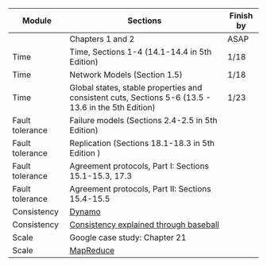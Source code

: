 |Module | Sections | Finish by | 
|----------|----------|-----------|
|| Chapters 1 and 2 | ASAP | 
|Time | Time, Sections 1-4  (14.1-14.4 in 5th Edition) | 1/18 |
|Time | Network Models (Section 1.5) | 1/18 | 
|Time | Global states, stable properties and consistent cuts, Sections 5-6 (13.5 - 13.6 in the 5th Edition) | 1/23 | 
|Fault tolerance|Failure models (Sections 2.4-2.5 in 5th Edition) | |
|Fault tolerance | Replication (Sections 18.1-18.3 in 5th Edition ) | | 
|Fault tolerance | Agreement protocols, Part I: Sections 15.1-15.3, 17.3| | 
|Fault tolerance | Agreement protocols, Part II: Sections 15.4-15.5| |
|Consistency | [Dynamo](http://s3.amazonaws.com/AllThingsDistributed/sosp/amazon-dynamo-sosp2007.pdf) | | 
|Consistency | [Consistency explained through baseball](http://research.microsoft.com/pubs/206913/ConsistencyAndBaseballCACMAccepted.pdf) | | 
|Scale|Google case study: Chapter 21 | |
|Scale|[MapReduce](https://static.googleusercontent.com/media/research.google.com/en/archive/mapreduce-osdi04.pdf) | |
